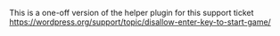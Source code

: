 This is a one-off version of the helper plugin for this support ticket https://wordpress.org/support/topic/disallow-enter-key-to-start-game/
